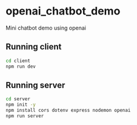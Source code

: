 # openai_chatbot_demo
Mini chatbot demo using openai

## Running client
```Bash
cd client
npm run dev
```

## Running server
```Bash
cd server
npm init -y
npm install cors dotenv express nodemon openai
npm run server
```
